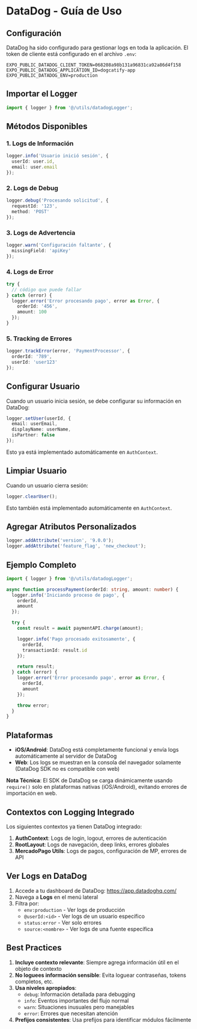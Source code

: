 # DataDog - Guía de Uso

## Configuración

DataDog ha sido configurado para gestionar logs en toda la aplicación. El token de cliente está configurado en el archivo `.env`:

```env
EXPO_PUBLIC_DATADOG_CLIENT_TOKEN=068208a98b131a96831ca92a86d4f158
EXPO_PUBLIC_DATADOG_APPLICATION_ID=dogcatify-app
EXPO_PUBLIC_DATADOG_ENV=production
```

## Importar el Logger

```typescript
import { logger } from '@/utils/datadogLogger';
```

## Métodos Disponibles

### 1. Logs de Información

```typescript
logger.info('Usuario inició sesión', {
  userId: user.id,
  email: user.email
});
```

### 2. Logs de Debug

```typescript
logger.debug('Procesando solicitud', {
  requestId: '123',
  method: 'POST'
});
```

### 3. Logs de Advertencia

```typescript
logger.warn('Configuración faltante', {
  missingField: 'apiKey'
});
```

### 4. Logs de Error

```typescript
try {
  // código que puede fallar
} catch (error) {
  logger.error('Error procesando pago', error as Error, {
    orderId: '456',
    amount: 100
  });
}
```

### 5. Tracking de Errores

```typescript
logger.trackError(error, 'PaymentProcessor', {
  orderId: '789',
  userId: 'user123'
});
```

## Configurar Usuario

Cuando un usuario inicia sesión, se debe configurar su información en DataDog:

```typescript
logger.setUser(userId, {
  email: userEmail,
  displayName: userName,
  isPartner: false
});
```

Esto ya está implementado automáticamente en `AuthContext`.

## Limpiar Usuario

Cuando un usuario cierra sesión:

```typescript
logger.clearUser();
```

Esto también está implementado automáticamente en `AuthContext`.

## Agregar Atributos Personalizados

```typescript
logger.addAttribute('version', '9.0.0');
logger.addAttribute('feature_flag', 'new_checkout');
```

## Ejemplo Completo

```typescript
import { logger } from '@/utils/datadogLogger';

async function processPayment(orderId: string, amount: number) {
  logger.info('Iniciando proceso de pago', {
    orderId,
    amount
  });

  try {
    const result = await paymentAPI.charge(amount);

    logger.info('Pago procesado exitosamente', {
      orderId,
      transactionId: result.id
    });

    return result;
  } catch (error) {
    logger.error('Error procesando pago', error as Error, {
      orderId,
      amount
    });

    throw error;
  }
}
```

## Plataformas

- **iOS/Android**: DataDog está completamente funcional y envía logs automáticamente al servidor de DataDog
- **Web**: Los logs se muestran en la consola del navegador solamente (DataDog SDK no es compatible con web)

**Nota Técnica**: El SDK de DataDog se carga dinámicamente usando `require()` solo en plataformas nativas (iOS/Android), evitando errores de importación en web.

## Contextos con Logging Integrado

Los siguientes contextos ya tienen DataDog integrado:

1. **AuthContext**: Logs de login, logout, errores de autenticación
2. **RootLayout**: Logs de navegación, deep links, errores globales
3. **MercadoPago Utils**: Logs de pagos, configuración de MP, errores de API

## Ver Logs en DataDog

1. Accede a tu dashboard de DataDog: https://app.datadoghq.com/
2. Navega a **Logs** en el menú lateral
3. Filtra por:
   - `env:production` - Ver logs de producción
   - `@userId:<id>` - Ver logs de un usuario específico
   - `status:error` - Ver solo errores
   - `source:<nombre>` - Ver logs de una fuente específica

## Best Practices

1. **Incluye contexto relevante**: Siempre agrega información útil en el objeto de contexto
2. **No loguees información sensible**: Evita loguear contraseñas, tokens completos, etc.
3. **Usa niveles apropiados**:
   - `debug`: Información detallada para debugging
   - `info`: Eventos importantes del flujo normal
   - `warn`: Situaciones inusuales pero manejables
   - `error`: Errores que necesitan atención
4. **Prefijos consistentes**: Usa prefijos para identificar módulos fácilmente
